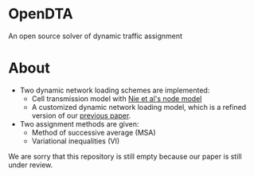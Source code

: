 # OpenDTA
An open source solver of dynamic traffic assignment

# About

* Two dynamic network loading schemes are implemented:
  - Cell transmission model with [Nie et al's node model](https://pdfs.semanticscholar.org/2a98/9a3a3fd95f3dc03eaab142144a14bad9b7cb.pdf)
  - A customized dynamic network loading model, which is a refined version of our [previous paper](https://trid.trb.org/view.aspx?id=1439609).
* Two assignment methods are given:
  - Method of successive average (MSA)
  - Variational inequalities (VI)
  
We are sorry that this repository is still empty because our paper is still under review.
